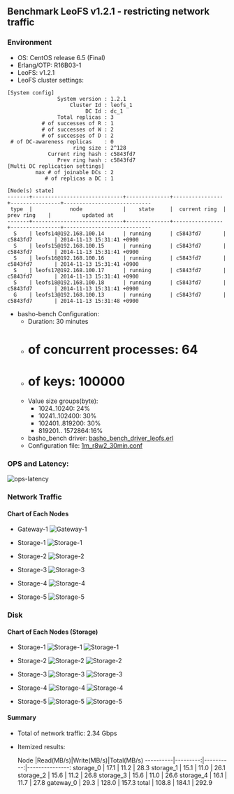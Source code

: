 ## Benchmark LeoFS v1.2.1 - restricting network traffic

### Environment

* OS: CentOS release 6.5 (Final)
* Erlang/OTP: R16B03-1
* LeoFS: v1.2.1
* LeoFS cluster settings:

```
[System config]
                System version : 1.2.1
                    Cluster Id : leofs_1
                         DC Id : dc_1
                Total replicas : 3
           # of successes of R : 1
           # of successes of W : 2
           # of successes of D : 2
 # of DC-awareness replicas    : 0
                     ring size : 2^128
             Current ring hash : c5843fd7
                Prev ring hash : c5843fd7
[Multi DC replication settings]
         max # of joinable DCs : 2
            # of replicas a DC : 1

[Node(s) state]
-------+-----------------------------+--------------+----------------+----------------+----------------------------
 type  |            node             |    state     |  current ring  |   prev ring    |          updated at         
-------+-----------------------------+--------------+----------------+----------------+----------------------------
  S    | leofs14@192.168.100.14      | running      | c5843fd7       | c5843fd7       | 2014-11-13 15:31:41 +0900
  S    | leofs15@192.168.100.15      | running      | c5843fd7       | c5843fd7       | 2014-11-13 15:31:41 +0900
  S    | leofs16@192.168.100.16      | running      | c5843fd7       | c5843fd7       | 2014-11-13 15:31:41 +0900
  S    | leofs17@192.168.100.17      | running      | c5843fd7       | c5843fd7       | 2014-11-13 15:31:41 +0900
  S    | leofs18@192.168.100.18      | running      | c5843fd7       | c5843fd7       | 2014-11-13 15:31:41 +0900
  G    | leofs13@192.168.100.13      | running      | c5843fd7       | c5843fd7       | 2014-11-13 15:31:48 +0900

```

* basho-bench Configuration:
    * Duration: 30 minutes
    * # of concurrent processes: 64
    * # of keys: 100000
    * Value size groups(byte):
        *   1024..10240:   24%
        *  10241..102400:  30%
        * 102401..819200:  30%
        * 819201.. 1572864:16%
    * basho_bench driver: [basho_bench_driver_leofs.erl](https://github.com/leo-project/leofs/blob/develop/test/src/basho_bench_driver_leofs.erl)
    * Configuration file: [1m_r8w2_30min.conf](20141113_153757/1m_r8w2_30min.conf)

### OPS and Latency:

![ops-latency](20141113_153757/summary.png)

### Network Traffic
#### Chart of Each Nodes

* Gateway-1
![Gateway-1](leofs13_20141113_153756/sar_1_20141113_153756_p1p1-if1.png)

* Storage-1
![Storage-1](leofs14_20141113_153756/sar_3_20141113_153756_p1p1-if1.png)

* Storage-2
![Storage-2](leofs15_20141113_153756/sar_3_20141113_153756_p1p1-if1.png)

* Storage-3
![Storage-3](leofs16_20141113_153756/sar_3_20141113_153756_p1p1-if1.png)

* Storage-4
![Storage-4](leofs17_20141113_153756/sar_3_20141113_153756_p1p1-if1.png)

* Storage-5
![Storage-5](leofs18_20141113_153756/sar_2_20141113_153756_p1p1-if1.png)


### Disk
#### Chart of Each Nodes (Storage)

* Storage-1
![Storage-1](leofs14_20141113_153756/sar_3_20141113_153756_dev8-16-t1.png)
![Storage-1](leofs14_20141113_153756/sar_3_20141113_153756_dev8-16-t2.png)

* Storage-2
![Storage-2](leofs15_20141113_153756/sar_3_20141113_153756_dev8-16-t1.png)
![Storage-2](leofs15_20141113_153756/sar_3_20141113_153756_dev8-16-t2.png)

* Storage-3
![Storage-3](leofs16_20141113_153756/sar_3_20141113_153756_dev8-16-t1.png)
![Storage-3](leofs16_20141113_153756/sar_3_20141113_153756_dev8-16-t2.png)

* Storage-4
![Storage-4](leofs17_20141113_153756/sar_3_20141113_153756_dev8-16-t1.png)
![Storage-4](leofs17_20141113_153756/sar_3_20141113_153756_dev8-16-t2.png)

* Storage-5
![Storage-5](leofs18_20141113_153756/sar_2_20141113_153756_dev8-16-t1.png)
![Storage-5](leofs18_20141113_153756/sar_2_20141113_153756_dev8-16-t2.png)


#### Summary

* Total of network traffic: 2.34 Gbps
* Itemized results:

   Node   |Read(MB/s)|Write(MB/s)|Total(MB/s)
----------|---------:|----------:|---------------:
storage_0 |     17.1 |      11.2 |      28.3
storage_1 |     15.1 |      11.0 |      26.1
storage_2 |     15.6 |      11.2 |      26.8
storage_3 |     15.6 |      11.0 |      26.6
storage_4 |     16.1 |      11.7 |      27.8
gateway_0 |     29.3 |     128.0 |     157.3
total     |    108.8 |     184.1 |     292.9
